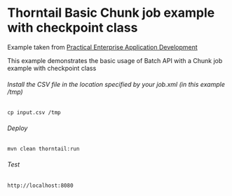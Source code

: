 Thorntail Basic Chunk job example with checkpoint class
=====================================

Example taken from [Practical Enterprise Application Development](http://www.itbuzzpress.com/ebooks/java-ee-7-development-on-wildfly.html)

This example demonstrates the basic usage of Batch API with a Chunk job example with checkpoint class

###### Install the CSV file in the location specified by your job.xml (in this example /tmp) 
```shell
cp input.csv /tmp
```

###### Deploy
```shell
mvn clean thorntail:run
```
###### Test
```shell
http://localhost:8080 
```
 
 



 
